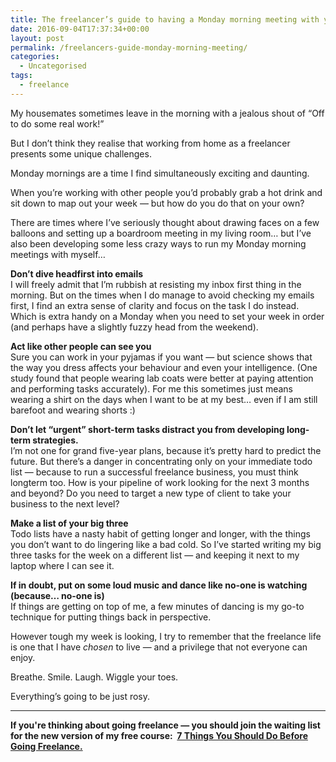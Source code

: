 ```yaml
---
title: The freelancer’s guide to having a Monday morning meeting with yourself
date: 2016-09-04T17:37:34+00:00
layout: post
permalink: /freelancers-guide-monday-morning-meeting/
categories:
  - Uncategorised
tags:
  - freelance
---
```

<p>My housemates sometimes leave in the morning with a jealous shout of “Off to do some real work!”</p>
<p>But I don’t think they realise that working from home as a freelancer presents some unique challenges.</p>
<p>Monday mornings are a time I find simultaneously exciting and daunting.</p>
<p>When you’re working with other people you’d probably grab a hot drink and sit down to map out your week — but how do you do that on your own?</p>
<p>There are times where I’ve seriously thought about drawing faces on a few balloons and setting up a boardroom meeting in my living room… but I’ve also been developing some less crazy ways to run my Monday morning meetings with myself…</p>
<p><strong>Don’t dive headfirst into emails</strong><br>I will freely admit that I’m rubbish at resisting my inbox first thing in the morning. But on the times when I do manage to avoid checking my emails first, I find an extra sense of clarity and focus on the task I do instead. Which is extra handy on a Monday when you need to set your week in order (and perhaps have a slightly fuzzy head from the weekend).</p>
<p><strong>Act like other people can see you</strong><br>Sure you can work in your pyjamas if you want — but science shows that the way you dress affects your behaviour and even your intelligence. (One study found that people wearing lab coats were better at paying attention and performing tasks accurately). For me this sometimes just means wearing a shirt on the days when I want to be at my best… even if I am still barefoot and wearing shorts :)</p>
<p><strong>Don’t let “urgent” short-term tasks distract you from developing long-term strategies.</strong><br>I’m not one for grand five-year plans, because it’s pretty hard to predict the future. But there’s a danger in concentrating only on your immediate todo list — because to run a successful freelance business, you must think longterm too. How is your pipeline of work looking for the next 3 months and beyond? Do you need to target a new type of client to take your business to the next level?</p>
<p><strong>Make a list of your big three</strong><br>Todo lists have a nasty habit of getting longer and longer, with the things you don’t want to do lingering like a bad cold. So I’ve started writing my big three tasks for the week on a different list — and keeping it next to my laptop where I can see it. </p>
<p><strong>If in doubt, put on some loud music and dance like no-one is watching (because… no-one is)</strong><br>If things are getting on top of me, a few minutes of dancing is my go-to technique for putting things back in perspective.</p>
<p>However tough my week is looking, I try to remember  that the freelance life is one that I have <em>chosen</em> to live — and a privilege that not everyone can enjoy.</p>
<p>Breathe. Smile. Laugh. Wiggle your toes.</p>
<p>Everything’s going to be just rosy.</p>
<hr /><p><strong>If you're thinking about going freelance — you should join the waiting list for the new version of my free course: &nbsp;<a href="http://greig.cc/beforegoingfreelance/">7 Things You Should Do Before Going Freelance.</a></strong></p>